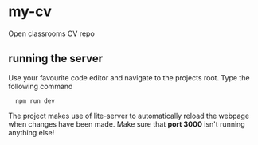 # my-cv
Open classrooms CV repo


## running the server
Use your favourite code editor and navigate to the projects root. Type the following command 

```
  npm run dev
```

The project makes use of lite-server to automatically reload the webpage when changes have been made. Make sure that **port 3000** isn't running anything else!
